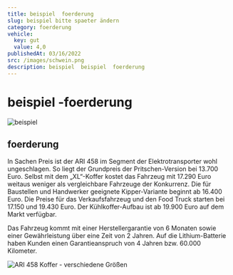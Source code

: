 ```yaml
---
title: beispiel  foerderung
slug: beispiel bitte spaeter ändern
category: foerderung
vehicle:
  key: gut
  value: 4,0
publishedAt: 03/16/2022
src: /images/schwein.png
description: beispiel  beispiel  foerderung
---
```

# beispiel -foerderung 

![beispiel ](/images/schweinFull.jpeg "beispiel mit Solarpanel - Vielseitiger Elektrotransporter")



## foerderung 

In Sachen Preis ist der ARI 458 im Segment der Elektrotransporter wohl ungeschlagen. So liegt der Grundpreis der Pritschen-Version bei 13.700 Euro. Selbst mit dem „XL“-Koffer kostet das Fahrzeug mit 17.290 Euro weitaus weniger als vergleichbare Fahrzeuge der Konkurrenz. Die für Baustellen und Handwerker geeignete Kipper-Variante beginnt ab 16.400 Euro. Die Preise für das Verkaufsfahrzeug und den Food Truck starten bei 17.150 und 19.430 Euro. Der Kühlkoffer-Aufbau ist ab 19.900 Euro auf dem Markt verfügbar.

Das Fahrzeug kommt mit einer Herstellergarantie von 6 Monaten sowie einer Gewährleistung über eine Zeit von 2 Jahren. Auf die Lithium-Batterie haben Kunden einen Garantieanspruch von 4 Jahren bzw. 60.000 Kilometer.

![ARI 458 Koffer - verschiedene Größen](/images/X.png "ARI 458 Koffer - Aufbauten in verschiedenen Größen")